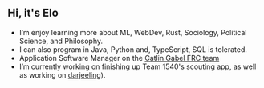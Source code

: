 ## Hi, it's Elo
- I’m enjoy learning more about ML, WebDev, Rust, Sociology, Political Science, and Philosophy.
- I can also program in Java, Python and, TypeScript, SQL is tolerated.
- Application Software Manager on the [Catlin Gabel FRC team](https://www.team1540.org/)
- I’m currently working on finishing up Team 1540's scouting app, as well as working on [darjeeling](https://crates.io/crates/darjeeling)).

<!-- [![Elo's github stats](https://github-readme-stats.vercel.app/api?username=Ewie21)](https://github.com/Ewie21/github-readme-stats) -->


<!---
Ewie21/Ewie21 is a ✨ special ✨ repository because its `README.md` (this file) appears on your GitHub profile.
You can click the Preview link to take a look at your changes.
--->
